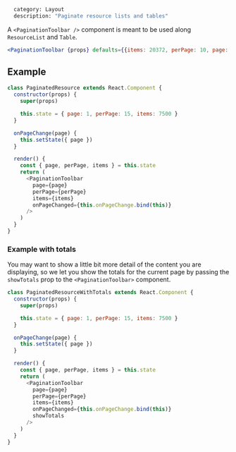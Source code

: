 ```meta
  category: Layout
  description: "Paginate resource lists and tables"
```

A `<PaginationToolbar />` component is meant to be used along `ResourceList` and `Table`.

```jsx
<PaginationToolbar {props} defaults={{items: 20372, perPage: 10, page: 3, showTotals: false}} />
```

## Example

```js
class PaginatedResource extends React.Component {
  constructor(props) {
    super(props)

    this.state = { page: 1, perPage: 15, items: 7500 }
  }

  onPageChange(page) {
    this.setState({ page })
  }

  render() {
    const { page, perPage, items } = this.state
    return (
      <PaginationToolbar
        page={page}
        perPage={perPage}
        items={items}
        onPageChanged={this.onPageChange.bind(this)}
      />
    )
  }
}
```

### Example with totals

You may want to show a little bit more detail of the content you are
displaying, so we let you show the totals for the current page by passing the `showTotals`
prop to the `<PaginationToolbar>` component.

```js
class PaginatedResourceWithTotals extends React.Component {
  constructor(props) {
    super(props)

    this.state = { page: 1, perPage: 15, items: 7500 }
  }

  onPageChange(page) {
    this.setState({ page })
  }

  render() {
    const { page, perPage, items } = this.state
    return (
      <PaginationToolbar
        page={page}
        perPage={perPage}
        items={items}
        onPageChanged={this.onPageChange.bind(this)}
        showTotals
      />
    )
  }
}
```
